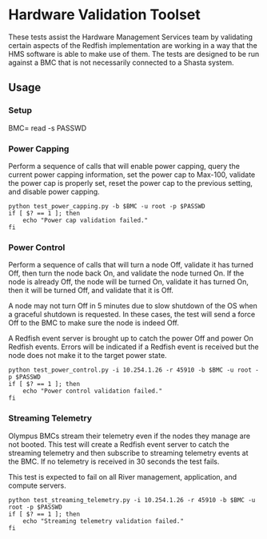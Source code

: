 # Hardware Validation Toolset

These tests assist the Hardware Management Services team by validating certain
aspects of the Redfish implementation are working in a way that the HMS software
is able to make use of them. The tests are designed to be run against a BMC that
is not necessarily connected to a Shasta system.

## Usage
### Setup
BMC=<hostname or IP>
read -s PASSWD

### Power Capping
Perform a sequence of calls that will enable power capping, query the current
power capping information, set the power cap to Max-100, validate the power cap
is properly set, reset the power cap to the previous setting, and disable power
capping.

```
python test_power_capping.py -b $BMC -u root -p $PASSWD
if [ $? == 1 ]; then
    echo "Power cap validation failed."
fi
```

### Power Control
Perform a sequence of calls that will turn a node Off, validate it has turned
Off, then turn the node back On, and validate the node turned On. If the node is
already Off, the node will be turned On, validate it has turned On, then it will
be turned Off, and validate that it is Off.

A node may not turn Off in 5 minutes due to slow shutdown of the OS when a
graceful shutdown is requested. In these cases, the test will send a force Off
to the BMC to make sure the node is indeed Off.

A Redfish event server is brought up to catch the power Off and power On Redfish
events. Errors will be indicated if a Redfish event is received but the node
does not make it to the target power state.

```
python test_power_control.py -i 10.254.1.26 -r 45910 -b $BMC -u root -p $PASSWD
if [ $? == 1 ]; then
    echo "Power control validation failed."
fi
```

### Streaming Telemetry
Olympus BMCs stream their telemetry even if the nodes they manage are not
booted. This test will create a Redfish event server to catch the streaming
telemetry and then subscribe to streaming telemetry events at the BMC. If no
telemetry is received in 30 seconds the test fails.

This test is expected to fail on all River management, application, and
compute servers.

```
python test_streaming_telemetry.py -i 10.254.1.26 -r 45910 -b $BMC -u root -p $PASSWD
if [ $? == 1 ]; then
    echo "Streaming telemetry validation failed."
fi
```